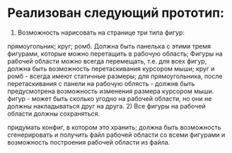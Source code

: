# Реализован следующий прототип:

1) Возможность нарисовать на странице три типа фигур:

прямоугольник;
круг;
ромб.
Должна быть панелька с этими тремя фигурами, которые можно перетащить в рабочую область;
Фигуры на рабочей области можно всегда перемещать, т.е. для всех фигур, должна быть возможность перетаскивания курсором мыши;
круг и ромб - всегда имеют статичные размеры;
для прямоугольника, после перетаскивания с панели на рабочую облясть - должнв быть предусмотрена возможность изменения размера курсором мыши.
фигур - может быть сколько угодно на рабочей области, но они не должны накладываться друг на друга.
2) Все фигуры на рабочей области должны сохраняться.

придумать конфиг, в котором это хранить;
должна быть возможность сгенерировать и получить файл рабочей области со всеми фигурами и возможность построения рабочей области из файла.